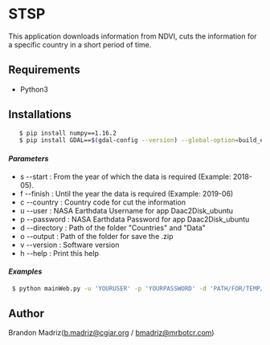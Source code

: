 # STSP
This application downloads information from NDVI, cuts the information for a specific country in a short period of time.

## Requirements
  - Python3

## Installations
```sh
   $ pip install numpy==1.16.2
   $ pip install GDAL==$(gdal-config --version) --global-option=build_ext --global-option="-I/usr/include/gdal"
```
#### *Parameters*
- s --start : From the year of which the data is required (Example: 2018-05).
- f --finish : Until the year the data is required (Example: 2019-06)
- c --country : Country code for cut the information 
- u --user : NASA Earthdata Username for app Daac2Disk_ubuntu 
- p --password : NASA Earthdata Password for app Daac2Disk_ubuntu 
- d --directory : Path of the folder "Countries" and "Data" 
- o --output : Path of the folder for save the .zip 
- v --version : Software version 
- h --help : Print this help

#### *Examples*
  ```sh
   $ python mainWeb.py -u 'YOURUSER' -p 'YOURPASSWORD' -d 'PATH/FOR/TEMP/DATA' -o 'PATH/FOR/OUTPUT/DATA'  -s '2019-03' -f '2019-04' -c 'do'
  ```
  
 ## Author
Brandon Madriz(b.madriz@cgiar.org / bmadriz@mrbotcr.com)
